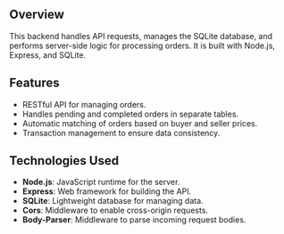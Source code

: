 ## Overview
This backend handles API requests, manages the SQLite database, and performs server-side logic for processing orders. It is built with Node.js, Express, and SQLite.

## Features
- RESTful API for managing orders.
- Handles pending and completed orders in separate tables.
- Automatic matching of orders based on buyer and seller prices.
- Transaction management to ensure data consistency.

## Technologies Used
- **Node.js**: JavaScript runtime for the server.
- **Express**: Web framework for building the API.
- **SQLite**: Lightweight database for managing data.
- **Cors**: Middleware to enable cross-origin requests.
- **Body-Parser**: Middleware to parse incoming request bodies.



